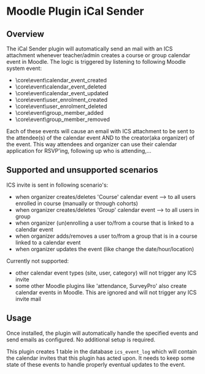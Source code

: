 #  Moodle Plugin iCal Sender

## Overview

The iCal Sender plugin will automatically send an mail with an ICS attachment whenever teacher/admin creates a course or group calendar event in Moodle.
The logic is triggered by listening  to following Moodle system event:
- \core\event\calendar_event_created
- \core\event\calendar_event_deleted
- \core\event\calendar_event_updated
- \core\event\user_enrolment_created
- \core\event\user_enrolment_deleted
- \core\event\group_member_added
- \core\event\group_member_removed

Each of these events will cause an email with ICS attachment to be sent to the attendee(s) of the calendar event AND to the creator(aka organizer) of the event.
This way attendees and organizer can use their calendar application for RSVP'ing, following up who is attending,...


## Supported and unsupported scenarios

ICS invite is sent in following scenario's:

- when organizer creates/deletes 'Course' calendar event  --> to all users enrolled in course (manually or through cohorts)
- when organizer creates/deletes 'Group' calendar event  --> to all users in group
- when organizer (un)enrolling a user to/from a course that is linked to a calendar event
- when organizer adds/removes a user to/from a group that is in a course linked to a calendar event
- when organizer updates the event (like change the date/hour/location)

Currently not supported:

- other calendar event types (site, user, category) will not trigger any ICS invite
- some other Moodle plugins like 'attendance, SurveyPro' also create calendar events in Moodle. This are ignored and will not trigger any ICS invite mail


## Usage

Once installed, the plugin will automatically handle the specified events and send emails as configured. No additional setup is required.

This plugin creates 1 table in the database `ics_event_log` which will contain the calendar invites that this plugin has acted upon. It needs to keep some state of these events to handle properly eventual updates to the event.



